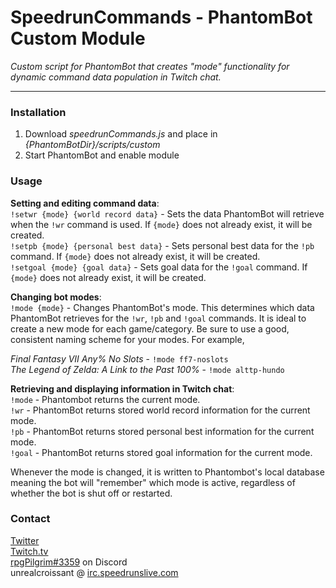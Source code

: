 # SpeedrunCommands - PhantomBot Custom Module

*Custom script for PhantomBot that creates "mode" functionality for dynamic command data population in Twitch chat.*  

---

### Installation  

1. Download *speedrunCommands.js* and place in *{PhantomBotDir}/scripts/custom*  
2. Start PhantomBot and enable module  

### Usage  

**Setting and editing command data**:  
`!setwr {mode} {world record data}` - Sets the data PhantomBot will retrieve when the `!wr` command is used. If `{mode}` does not already exist, it will be created.  
`!setpb {mode} {personal best data}` - Sets personal best data for the `!pb` command. If `{mode}` does not already exist, it will be created.    
`!setgoal {mode} {goal data}` - Sets goal data for the `!goal` command. If `{mode}` does not already exist, it will be created.  

**Changing bot modes**:  
`!mode {mode}` - Changes PhantomBot's mode. This determines which data PhantomBot retrieves for the `!wr`, `!pb` and `!goal` commands. It is ideal to create a new mode for each game/category. Be sure to use a good, consistent naming scheme for your modes. For example,  

*Final Fantasy VII Any% No Slots* - `!mode ff7-noslots`  
*The Legend of Zelda: A Link to the Past 100%* - `!mode alttp-hundo`  

**Retrieving and displaying information in Twitch chat**:  
`!mode` - Phantombot returns the current mode.  
`!wr` - PhantomBot returns stored world record information for the current mode.  
`!pb` - PhantomBot returns stored personal best information for the current mode.  
`!goal` - PhantomBot returns stored goal information for the current mode.  

Whenever the mode is changed, it is written to Phantombot's local database meaning the bot will "remember" which mode is active, regardless of whether the bot is shut off or restarted.

### Contact  
[Twitter](https://twitter.com/rpgpilgrim)  
[Twitch.tv](https://twitch.tv/rpgpilgrim)  
[rpgPilgrim#3359](https://discordapp.com/) on Discord  
unrealcroissant @ [irc.speedrunslive.com](http://www.speedrunslive.com/channel/)
